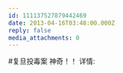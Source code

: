 ```yaml
---
id: 111137527879442469
date: 2013-04-16T03:48:00.000Z
reply: false
media_attachments: 0
---
```


#复旦投毒案 神奇！！ 详情: ​​​​

